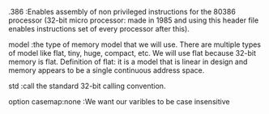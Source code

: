 .386 :Enables assembly of non privileged instructions for the 80386 processor (32-bit micro processor: made in 1985 and using this header file enables instructions set of every processor after this).


model :the type of memory model that we will use. There are multiple types of model like flat, tiny, huge, compact, etc. We will use flat because 32-bit memory is flat.
Definition of flat: it is a model that is linear in design and memory appears to be a single continuous address space. 


std :call the standard 32-bit calling convention. 


option casemap:none :We want our varibles to be case insensitive 
